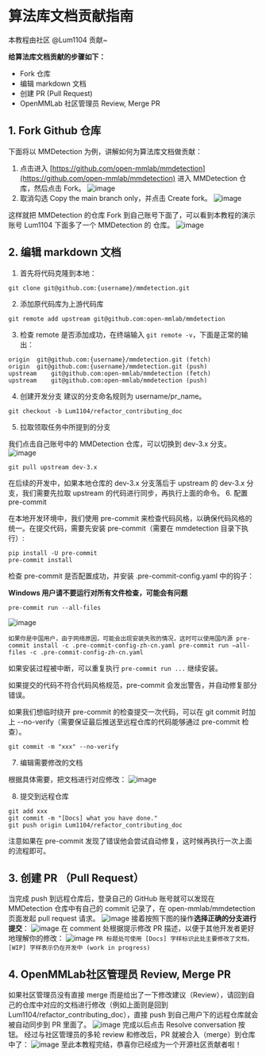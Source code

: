 # 算法库文档贡献指南
本教程由社区 @Lum1104 贡献~

**给算法库文档贡献的步骤如下：**

* Fork 仓库
* 编辑 markdown 文档
* 创建 PR (Pull Request)
* OpenMMLab 社区管理员 Review, Merge PR

## 1. Fork Github 仓库
下面将以 MMDetection 为例，讲解如何为算法库文档做贡献：

1. 点击进入 [https://github.com/open-mmlab/mmdetection](https://github.com/open-mmlab/mmdetection) 进入 MMDetection 仓库，然后点击 Fork。
![image](https://github.com/Lum1104/OpenMMLabCamp/assets/87774050/3ee6bcf8-f7c1-404f-9413-83e1b6ac025a)
2. 取消勾选 Copy the main branch only，并点击 Create fork。
![image](https://github.com/Lum1104/OpenMMLabCamp/assets/87774050/2affc38c-b638-4ddf-bec4-1d87a8af3fb7)

这样就把 MMDetection 的仓库 Fork 到自己账号下面了，可以看到本教程的演示账号 Lum1104 下面多了一个 MMDetection 的 仓库。
![image](https://github.com/Lum1104/OpenMMLabCamp/assets/87774050/20e1f79f-f03c-4bf2-b653-f8ca554c8016)

## 2. 编辑 markdown 文档
1. 首先将代码克隆到本地：
``` shell
git clone git@github.com:{username}/mmdetection.git
```
2. 添加原代码库为上游代码库
``` shell
git remote add upstream git@github.com:open-mmlab/mmdetection
```
3.  检查 remote 是否添加成功，在终端输入 `git remote -v`，下面是正常的输出：
``` shell
origin	git@github.com:{username}/mmdetection.git (fetch)
origin	git@github.com:{username}/mmdetection.git (push)
upstream	git@github.com:open-mmlab/mmdetection (fetch)
upstream	git@github.com:open-mmlab/mmdetection (push)
```
4.  创建开发分支
建议的分支命名规则为 username/pr_name。
``` shell
git checkout -b Lum1104/refactor_contributing_doc
```
5.  拉取领取任务中所提到的分支

我们点击自己账号中的 MMDetection 仓库，可以切换到 dev-3.x 分支。
![image](https://github.com/Lum1104/OpenMMLabCamp/assets/87774050/30f5bf08-6da2-4c98-8d79-2ea251e4898f)
``` shell
git pull upstream dev-3.x
```
在后续的开发中，如果本地仓库的 dev-3.x 分支落后于 upstream 的 dev-3.x 分支，我们需要先拉取 upstream 的代码进行同步，再执行上面的命令。
6. 配置 pre-commit

在本地开发环境中，我们使用 pre-commit 来检查代码风格，以确保代码风格的统一。在提交代码，需要先安装 pre-commit（需要在 mmdetection 目录下执行）:
``` shell
pip install -U pre-commit
pre-commit install
```
检查 pre-commit 是否配置成功，并安装 .pre-commit-config.yaml 中的钩子：

**Windows 用户请不要运行对所有文件检查，可能会有问题**
``` shell
pre-commit run --all-files
```
![image](https://github.com/Lum1104/OpenMMLabCamp/assets/87774050/5cd141cf-802e-4d22-a7a2-9c8fa29f46c6)
``` note
如果你是中国用户，由于网络原因，可能会出现安装失败的情况，这时可以使用国内源 pre-commit install -c .pre-commit-config-zh-cn.yaml pre-commit run –all-files -c .pre-commit-config-zh-cn.yaml
```

如果安装过程被中断，可以重复执行 `pre-commit run ...` 继续安装。

如果提交的代码不符合代码风格规范，pre-commit 会发出警告，并自动修复部分错误。

如果我们想临时绕开 pre-commit 的检查提交一次代码，可以在 git commit 时加上 --no-verify（需要保证最后推送至远程仓库的代码能够通过 pre-commit 检查）。
``` shell
git commit -m "xxx" --no-verify
```
7. 编辑需要修改的文档

根据具体需要，把文档进行对应修改：
![image](https://github.com/Lum1104/OpenMMLabCamp/assets/87774050/e5f7653d-3c90-4e52-99aa-ea6ceb291ed3)

8. 提交到远程仓库
``` shell
git add xxx
git commit -m "[Docs] what you have done."
git push origin Lum1104/refactor_contributing_doc
```
注意如果在 pre-commit 发现了错误他会尝试自动修复，这时候再执行一次上面的流程即可。
## 3. 创建 PR （Pull Request）
当完成 push 到远程仓库后，登录自己的 GitHub 账号就可以发现在 MMDetection 仓库中有自己的 commit 记录了，在 open-mmlab/mmdetection 页面发起 pull request 请求。
![image](https://github.com/Lum1104/OpenMMLabCamp/assets/87774050/7eaae4aa-9958-4249-bc06-db1efe20a9fa)
接着按照下图的操作**选择正确的分支进行提交**：
![image](https://github.com/Lum1104/OpenMMLabCamp/assets/87774050/d7f25978-aedf-42da-983a-2cd7a90411bb)
在 comment 处根据提示修改 PR 描述，以便于其他开发者更好地理解你的修改：
![image](https://github.com/Lum1104/OpenMMLabCamp/assets/87774050/fad4b509-1f69-4fff-aec0-3f5894a53f14)
`PR 标题处可使用 [Docs] 字样标识此处主要修改了文档，[WIP] 字样表示仍在开发中 (work in progress)`
## 4. OpenMMLab社区管理员 Review, Merge PR
如果社区管理员没有直接 merge 而是给出了一下修改建议（Review），请回到自己的仓库中对应的文档进行修改（例如上面则是回到Lum1104/refactor_contributing_doc），直接 push 到自己用户下的远程仓库就会被自动同步到 PR 里面了。
![image](https://github.com/Lum1104/OpenMMLabCamp/assets/87774050/5a9b8723-8812-4ace-a9c3-1190da6954c3)
完成以后点击 Resolve conversation 按钮。
经过与社区管理员的多轮 review 和修改后，PR 就被合入（merge）到仓库中了：
![image](https://github.com/Lum1104/OpenMMLabCamp/assets/87774050/78af9d0d-199b-4743-a2ec-9f5e17811d87)
至此本教程完结，恭喜你已经成为一个开源社区贡献者啦！
